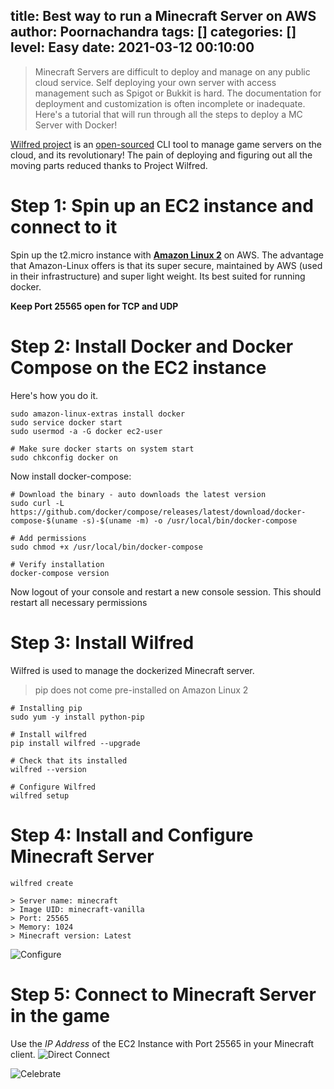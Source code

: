 title: Best way to run a Minecraft Server on AWS
author: Poornachandra
tags: []
categories: []
level: Easy
date: 2021-03-12 00:10:00
---
> Minecraft Servers are difficult to deploy and manage on any public cloud service. Self deploying your own server with access management such as Spigot or Bukkit is hard. The documentation for deployment and customization is often incomplete or inadequate. Here's a tutorial that will run through all the steps to deploy a MC Server with Docker!

[Wilfred project](https://wilfredproject.org) is an [open-sourced](https://github.com/wilfred-dev/wilfred) CLI tool to manage game servers on the cloud, and its revolutionary! The pain of deploying and figuring out all the moving parts reduced thanks to Project Wilfred.

# Step 1: Spin up an EC2 instance and connect to it
Spin up the t2.micro instance with [**Amazon Linux 2**](https://aws.amazon.com/amazon-linux-2/) on AWS. The advantage that Amazon-Linux offers is that its super secure, maintained by AWS (used in their infrastructure) and super light weight. Its best suited for running docker.

**Keep Port 25565 open for TCP and UDP**


# Step 2: Install Docker and Docker Compose on the EC2 instance
Here's how you do it.
```
sudo amazon-linux-extras install docker
sudo service docker start
sudo usermod -a -G docker ec2-user

# Make sure docker starts on system start
sudo chkconfig docker on
```

Now install docker-compose:
```
# Download the binary - auto downloads the latest version
sudo curl -L https://github.com/docker/compose/releases/latest/download/docker-compose-$(uname -s)-$(uname -m) -o /usr/local/bin/docker-compose

# Add permissions
sudo chmod +x /usr/local/bin/docker-compose

# Verify installation
docker-compose version
```
Now logout of your console and restart a new console session. This should restart all necessary permissions

# Step 3: Install Wilfred
Wilfred is used to manage the dockerized Minecraft server.
> pip does not come pre-installed on Amazon Linux 2

```
# Installing pip
sudo yum -y install python-pip

# Install wilfred
pip install wilfred --upgrade

# Check that its installed
wilfred --version

# Configure Wilfred
wilfred setup
```

# Step 4: Install and Configure Minecraft Server

```
wilfred create

> Server name: minecraft
> Image UID: minecraft-vanilla
> Port: 25565
> Memory: 1024
> Minecraft version: Latest
```

![Configure](https://res.cloudinary.com/poorna/image/upload/v1617205281/my-blog/mc-server/Screenshot_from_2021-03-31_21-10-10.png)


# Step 5: Connect to Minecraft Server in the game

Use the *IP Address* of the EC2 Instance with Port 25565 in your Minecraft client.
![Direct Connect](https://res.cloudinary.com/poorna/image/upload/v1617206478/my-blog/mc-server/Screenshot_from_2021-03-31_21-30-42.png)


![Celebrate](https://media.giphy.com/media/Sk5uipPXyBjfW/source.gif)
